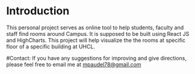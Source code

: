 # Introduction
This personal project serves as online tool to help students, faculty and staff find rooms around Campus. It is supposed to be built using React JS and HighCharts. This project will help visualize the the rooms at specific floor of a specific building at UHCL.


#Contact:
If you have any suggestions for improving and give directions, please feel free to email me at mpaudel78@gmail.com
